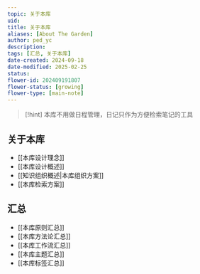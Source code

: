 ```yaml
---
topic: 关于本库
uid: 
title: 关于本库
aliases: [About The Garden]
author: ped_yc
description: 
tags: [汇总, 关于本库]
date-created: 2024-09-18
date-modified: 2025-02-25
status: 
flower-id: 202409191807
flower-status: [growing]
flower-type: [main-note]
---
```


> [!hint]
> 本库不用做日程管理，日记只作为方便检索笔记的工具

## 关于本库

- [[本库设计理念]]
- [[本库设计概述]]
- [[知识组织概述|本库组织方案]]
- [[本库检索方案]]

## 汇总

- [[本库原则汇总]]
- [[本库方法论汇总]]
- [[本库工作流汇总]]
- [[本库主题汇总]]
- [[本库标签汇总]]
